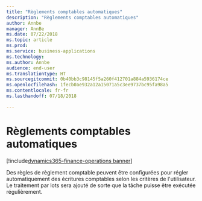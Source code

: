 ```yaml
---
title: "Règlements comptables automatiques"
description: "Règlements comptables automatiques"
author: Annbe
manager: AnnBe
ms.date: 07/22/2018
ms.topic: article
ms.prod: 
ms.service: business-applications
ms.technology: 
ms.author: Annbe
audience: end-user
ms.translationtype: HT
ms.sourcegitcommit: 0b40bb3c98145f5a260f412701a884a5936174ce
ms.openlocfilehash: 1fecb0ae932a12a15071a5c3ee9737bc95fa98a5
ms.contentlocale: fr-fr
ms.lasthandoff: 07/18/2018

---
```

#  <a name="automatic-ledger-settlements"></a>Règlements comptables automatiques

[!include[dynamics365-finance-operations banner](../includes/dynamics365-finance-operations.md)]



Des règles de règlement comptable peuvent être configurées pour régler automatiquement des écritures comptables selon les critères de l'utilisateur. Le traitement par lots sera ajouté de sorte que la tâche puisse être exécutée régulièrement.

